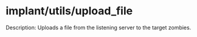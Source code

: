 # implant/utils/upload_file

Description: Uploads a file from the listening server to the target zombies.